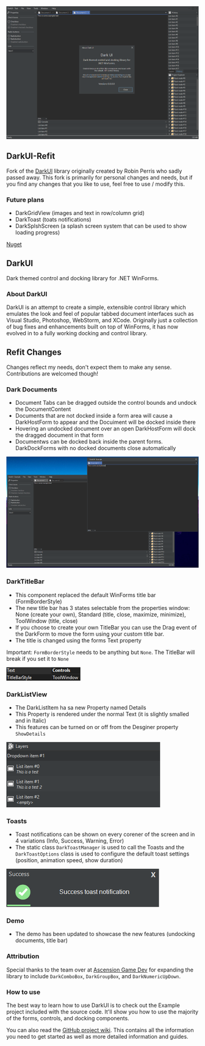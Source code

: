 <img src="https://github.com/CuvinStefanCristian/DarkUI-Refit/blob/master/Resources/MainFormScreenshot.png" />

## DarkUI-Refit
Fork of the [DarkUI](https://github.com/RobinPerris/DarkUI) library originally created by Robin Perris who sadly passed away.
This fork is primarily for personal changes and needs, but if you find any changes that you like to use, feel free to use / modify this.

### Future plans
- DarkGridView (images and text in row/column grid)
- DarkToast (toats notifications)
- DarkSplshScreen (a splash screen system that can be used to show loading progress)

[Nuget](https://www.nuget.org/packages/DarkUI.Refit)

## DarkUI
Dark themed control and docking library for .NET WinForms.

### About DarkUI
DarkUI is an attempt to create a simple, extensible control library which emulates the look and feel of popular tabbed document interfaces such as Visual Studio, Photoshop, WebStorm, and XCode. Originally just a collection of bug fixes and enhancements built on top of WinForms, it has now evolved in to a fully working docking and control library.

## Refit Changes
Changes reflect my needs, don't expect them to make any sense. Contributions are welcomed though!

### Dark Documents
- Document Tabs can be dragged outside the control bounds and undock the DocumentContent
- Documents that are not docked inside a form area will cause a DarkHostForm to appear and the Docuiment will be docked inside there
- Hovering an undocked document over an open DarkHostForm will dock the dragged document in that form
- Documentws can be docked back inside the parent forms. DarkDockForms with no docked documents close automatically

<img src="https://github.com/CuvinStefanCristian/DarkUI-Refit/blob/master/Resources/DocumentDocking.png" />

### DarkTitleBar
- This component replaced the default WinForms title bar (FormBorderStyle)
- The new title bar has 3 states selectable from the properties window: None (create your own), Standard (title, close, maximize, minimize), ToolWindow (title, close)
- If you choose to create your own TitleBar you can use the Drag event of the DarkForm to move the form using your custom title bar.
- The title is changed using the forms Text property

Important: `FormBorderStyle` needs to be anything but `None`. The TitleBar will break if you set it to `None`

<img src="https://github.com/CuvinStefanCristian/DarkUI-Refit/blob/master/Resources/DarkDefaultTitleBarProperty.png" />

### DarkListView
- The DarkListItem ha sa new Property named Details
- This Property is rendered under the normal Text (it is slightly smalled and in Italic)
- This features can be turned on or off from the Desginer property `ShowDetails`

<img src="https://github.com/CuvinStefanCristian/DarkUI-Refit/blob/master/Resources/DarkListView_Details.png" />

### Toasts
- Toast notifications can be shown on every corener of the screen and in 4 variations (Info, Success, Warning, Error)
- The static class `DarkToastManager` is used to call the Toasts and the `DarkToastOptions` class is used to configure the default toast settings (position, animation speed, show duration)

<img src="https://github.com/CuvinStefanCristian/DarkUI-Refit/blob/master/Resources/Toast.png" />

### Demo
- The demo has been updated to showcase the new features (undocking documents, title bar)

### Attribution

Special thanks to the team over at [Ascension Game Dev](https://www.ascensiongamedev.com/) for expanding the library to include `DarkComboBox`, `DarkGroupBox`, and `DarkNumericUpDown`.

### How to use
The best way to learn how to use DarkUI is to check out the Example project included with the source code. It'll show you how to use the majority of the forms, controls, and docking components.

You can also read the [GitHub project wiki](https://github.com/RobinPerris/DarkUI/wiki). This contains all the information you need to get started as well as more detailed information and guides.
